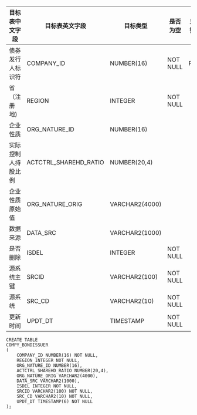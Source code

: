 <!--sec data-title="债券发行人信息表" data-id="section0" data-show=true ces-->

| 目标表中文字段   | 目标表英文字段               | 目标类型           | 是否为空     | 主键   | 备注                                    |
| --------- | --------------------- | -------------- | -------- | ---- | ------------------------------------- |
| 债券发行人标识符  | COMPANY_ID            | NUMBER(16)     | NOT NULL | PK   | COMPANY_NM                            |
| 省（注册地)    | REGION                | INTEGER        | NOT NULL |      | LKP_REGION.REGION_CD                  |
| 企业性质      | ORG_NATURE_ID         | NUMBER(16)     |          |      | LKP_CHARCODE where   CONSTANT_TYPE=46 |
| 实际控制人持股比例 | ACTCTRL_SHAREHD_RATIO | NUMBER(20,4)   |          |      |                                       |
| 企业性质原始值   | ORG_NATURE_ORIG       | VARCHAR2(4000) |          |      |                                       |
| 数据来源      | DATA_SRC              | VARCHAR2(1000) |          |      |                                       |
| 是否删除      | ISDEL                 | INTEGER        | NOT NULL |      |                                       |
| 源系统主键     | SRCID                 | VARCHAR2(100)  | NOT NULL |      | RECORD_SID                            |
| 源系统       | SRC_CD                | VARCHAR2(10)   | NOT NULL |      | "EXPERT"                              |
| 更新时间      | UPDT_DT               | TIMESTAMP      | NOT NULL |      |                                       |
<!--endsec-->

<!--sec data-title="DDL" data-id="section1" data-show=true ces-->

    CREATE TABLE
    COMPY_BONDISSUER
    (
        COMPANY_ID NUMBER(16) NOT NULL,
        REGION INTEGER NOT NULL,
        ORG_NATURE_ID NUMBER(16),
        ACTCTRL_SHAREHD_RATIO NUMBER(20,4),
        ORG_NATURE_ORIG VARCHAR2(4000),
        DATA_SRC VARCHAR2(1000),
        ISDEL INTEGER NOT NULL,
        SRCID VARCHAR2(100) NOT NULL,
        SRC_CD VARCHAR2(10) NOT NULL,
        UPDT_DT TIMESTAMP(6) NOT NULL
    );
<!--endsec-->

